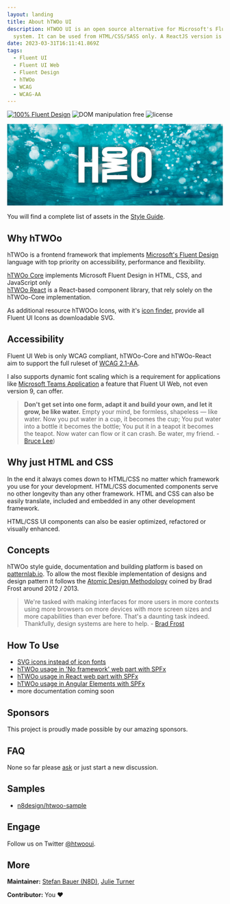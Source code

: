 ```yaml
---
layout: landing
title: About hTWOo UI
description: HTWOO UI is an open source alternative for Microsoft's Fluent UI Web Design
  system. It can be used from HTML/CSS/SASS only. A ReactJS version is also available.
date: 2023-03-31T16:11:41.869Z
tags:
  - Fluent UI
  - Fluent UI Web
  - Fluent Design
  - hTWOo
  - WCAG
  - WCAG-AA
---
```


[![100% Fluent Design](https://img.shields.io/badge/Fluent-blue)](https://www.youtube.com/watch?v=cJMwBwFj5nQ) ![DOM manipulation free](https://img.shields.io/badge/100%25-DOM%20manipulation%20free-orange) ![license](https://img.shields.io/github/license/n8design/liquid)

![Be like water][logo]

You will find a complete list of assets in the [Style Guide](https://lab.n8d.studio/htwoo/htwoo-core/?p=all).

## Why hTWOo

hTWOo is a frontend framework that implements [Microsoft's Fluent Design](https://www.microsoft.com/design/fluent/) language with top priority on accessibility, performance and flexibility.

[hTWOo Core](https://lab.n8d.studio/htwoo/htwoo-core/?p=all) implements Microsoft Fluent Design in HTML, CSS, and JavaScript only\
[hTWOo React](https://lab.n8d.studio/htwoo/htwoo-react/?path=/story/introduction-getting-started--page) is a React-based component library, that rely solely on the hTWOo-Core implementation.

As additional resource hTWOOo Icons, with it's [icon finder](https://lab.n8d.studio/htwoo/htwoo-core/patterns/design-tokens-icon-overview/design-tokens-icon-overview.rendered.html), provide all Fluent UI Icons as downloadable SVG.

## Accessibility

Fluent UI Web is only WCAG compliant, hTWOo-Core and hTWOo-React aim to support the full ruleset of [WCAG 2.1-AA](https://www.w3.org/WAI/WCAG2AA-Conformance).

I also supports dynamic font scaling which is a requirement for applications like [Microsoft Teams Application](https://www.microsoft.com/en-us/microsoft-teams/group-chat-software) a feature that Fluent UI Web, not even version 9, can offer.

> **Don't get set into one form, adapt it and build your own, and let it grow, be like water.** Empty your mind, be formless, shapeless — like water. Now you put water in a cup, it becomes the cup; You put water into a bottle it becomes the bottle; You put it in a teapot it becomes the teapot. Now water can flow or it can crash. Be water, my friend. - [Bruce Lee](https://www.youtube.com/watch?v=cJMwBwFj5nQ))

## Why just HTML and CSS

In the end it always comes down to HTML/CSS no matter which framework you use for your development. HTML/CSS documented components serve no other longevity than any other framework. HTML and CSS can also be easily translate, included and embedded in any other development framework.

HTML/CSS UI components can also be easier optimized, refactored or visually enhanced.

## Concepts

hTWOo style guide, documentation and building platform is based on [patternlab.io](https://patternlab.io/). To allow the most flexible implementation of designs and design pattern it follows the [Atomic Design Methodology](https://bradfrost.com/blog/post/atomic-web-design/) coined by Brad Frost around 2012 / 2013.

> We're tasked with making interfaces for more users in more contexts using more browsers on more devices with more screen sizes and more capabilities than ever before. That's a daunting task indeed. Thankfully, design systems are here to help. - [Brad Frost](https://atomicdesign.bradfrost.com/)

## How To Use

* [SVG icons instead of icon fonts](./how-to/SVG-instead-of-icon-fonts)
* [hTWOo usage in 'No framework' web part with SPFx](./how-to/how-to-spfx-html)
* [hTWOo usage in React web part with SPFx](./how-to/how-to-spfx-react)
* [hTWOo usage in Angular Elements with SPFx](./how-to/how-to-spfx-angular-elements)
* more documentation coming soon

## Sponsors

This project is proudly made possible by our amazing sponsors.




## FAQ

None so far please [ask](https://github.com/n8design/htwoo/discussions) or just start a new discussion.

## Samples

* [n8design/htwoo-sample](https://github.com/n8design/htwoo-samples)

## Engage

Follow us on Twitter [@htwooui](https://twitter.com/hTWOoUI).

## More

**Maintainer:** [Stefan Bauer (N8D)](https://github.com/StfBauer), [Julie Turner](https://github.com/juliemturner)

**Contributor:** You ❤️




[logo]: ./assets/htwoo.jpg "Be like water and adopt fast"
